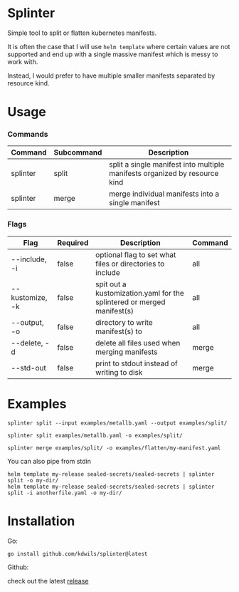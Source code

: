 # Splinter

Simple tool to split or flatten kubernetes manifests. 

It is often the case that I will use `helm template` where certain values are not supported and end up with a single massive manifest which is messy to work with. 

Instead, I would prefer to have multiple smaller manifests separated by resource kind.

# Usage

### Commands
| Command | Subcommand | Description |
| --- | ----------- | --- |
| splinter | split | split a single manifest into multiple manifests organized by resource kind |
| splinter | merge | merge individual manifests into a single manifest |


### Flags
| Flag | Required | Description | Command |
| --- | ----------- | --- | --- |
| --include, -i | false | optional flag to set what files or directories to include | all |
| --kustomize, -k | false | spit out a kustomization.yaml for the splintered or merged manifest(s)  | all |
| --output, -o | false | directory to write manifest(s) to | all |
| --delete, -d | false | delete all files used when merging manifests | merge |
| --std-out | false | print to stdout instead of writing to disk | merge |


# Examples

```
splinter split --input examples/metallb.yaml --output examples/split/
```

```
splinter split examples/metallb.yaml -o examples/split/
```

```
splinter merge examples/split/ -o examples/flatten/my-manifest.yaml
```

You can also pipe from stdin

```
helm template my-release sealed-secrets/sealed-secrets | splinter split -o my-dir/
helm template my-release sealed-secrets/sealed-secrets | splinter split -i anotherfile.yaml -o my-dir/
````

# Installation

Go:

`go install github.com/kdwils/splinter@latest`

Github:

check out the latest [release](https://github.com/kdwils/splinter/releases)
